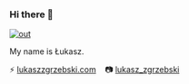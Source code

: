 ### Hi there 👋

[![out](https://user-images.githubusercontent.com/5301136/186965956-5921f361-740e-4c6a-8b12-12276742722f.gif)](https://github.com/lzgrzebski/pixlzr)

My name is Łukasz.

⚡  [lukaszzgrzebski.com](https://lukaszzgrzebski.com) &nbsp;&nbsp; 📷  [lukasz_zgrzebski](https://www.instagram.com/lukasz_zgrzebski)
